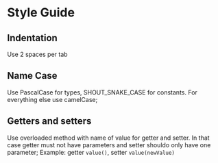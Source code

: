 # Style Guide

## Indentation
Use 2 spaces per tab

## Name Case
Use PascalCase for types, SHOUT_SNAKE_CASE for constants. For everything else use camelCase;

## Getters and setters
Use overloaded method with name of value for getter and setter. In that case getter must not have parameters and setter shouldo only have one parameter;
Example: getter `value()`, setter `value(newValue)`
